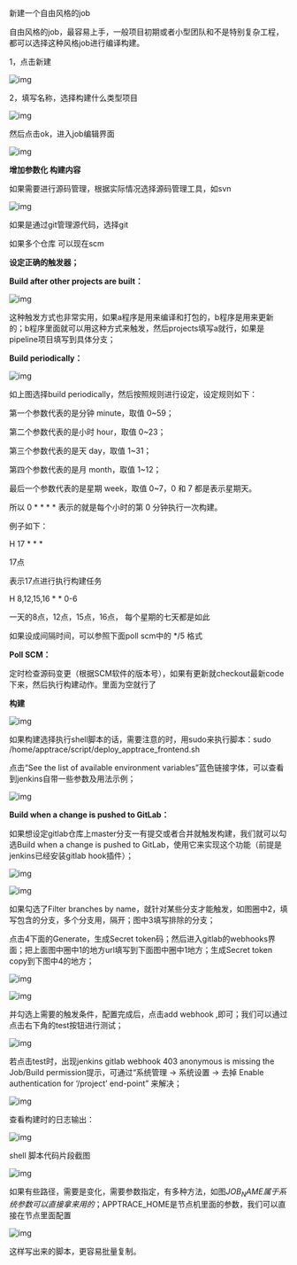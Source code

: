 新建一个自由风格的job

自由风格的job，最容易上手，一般项目初期或者小型团队和不是特别复杂工程，都可以选择这种风格job进行编译构建。

1，点击新建

![img](E:/youdao_cache/weixinobU7VjkHipGAuCKPROiKiXhe4-Uw/778155145f0041bcaf01d57187bbb79c/image4.png)

2，填写名称，选择构建什么类型项目

![img](E:/youdao_cache/weixinobU7VjkHipGAuCKPROiKiXhe4-Uw/78355caac0b9482aa726e32d027a693f/image5.png)

然后点击ok，进入job编辑界面

![img](E:/youdao_cache/weixinobU7VjkHipGAuCKPROiKiXhe4-Uw/849862fde2a248bf8e8c79970e68b1bf/image6.png)

**增加参数化 构建内容**



如果需要进行源码管理，根据实际情况选择源码管理工具，如svn

![img](E:/youdao_cache/weixinobU7VjkHipGAuCKPROiKiXhe4-Uw/44f87646c97d467b99efcc11e2aba931/image7.png)

如果是通过git管理源代码，选择git



如果多个仓库 可以现在scm

**设定正确的触发器；**

**Build after other projects are built：**

![img](E:/youdao_cache/weixinobU7VjkHipGAuCKPROiKiXhe4-Uw/bf5801dd94144188af43a38004e0f625/image8.png)

这种触发方式也非常实用，如果a程序是用来编译和打包的，b程序是用来更新的；b程序里面就可以用这种方式来触发，然后projects填写a就行，如果是pipeline项目填写到具体分支；



**Build periodically：**

![img](E:/youdao_cache/weixinobU7VjkHipGAuCKPROiKiXhe4-Uw/d70cbd5a1a4e40979a17762ec6b0533e/image9.png)



如上图选择build  periodically，然后按照规则进行设定，设定规则如下：

第一个参数代表的是分钟 minute，取值 0~59；

第二个参数代表的是小时 hour，取值 0~23；

第三个参数代表的是天 day，取值 1~31；

第四个参数代表的是月 month，取值 1~12；

最后一个参数代表的是星期 week，取值 0~7，0 和 7 都是表示星期天。

所以 0 * * * * 表示的就是每个小时的第 0 分钟执行一次构建。

例子如下： 

H 17 * * * 

17点

表示17点进行执行构建任务

H 8,12,15,16 * * 0-6 

一天的8点，12点，15点，16点， 每个星期的七天都是如此

如果设成间隔时间，可以参照下面poll scm中的  */5 格式

**Poll SCM：**

定时检查源码变更（根据SCM软件的版本号），如果有更新就checkout最新code下来，然后执行构建动作。里面为空就行了

**构建**

![img](E:/youdao_cache/weixinobU7VjkHipGAuCKPROiKiXhe4-Uw/69ca6fdce88e4d99bbf9805b57169172/image10.png)

如果构建选择执行shell脚本的话，需要注意的时，用sudo来执行脚本：sudo /home/apptrace/script/deploy_apptrace_frontend.sh

 点击“See the list of available environment variables”蓝色链接字体，可以查看到jenkins自带一些参数及用法示例；

![img](E:/youdao_cache/weixinobU7VjkHipGAuCKPROiKiXhe4-Uw/5804f9e5dfd8437b8e8cb84d7818fdbb/image11.png)



**Build when a change is pushed to GitLab：**

  如果想设定gitlab仓库上master分支一有提交或者合并就触发构建，我们就可以勾选Build when a change is pushed to GitLab，使用它来实现这个功能（前提是jenkins已经安装gitlab hook插件）；

![img](E:/youdao_cache/weixinobU7VjkHipGAuCKPROiKiXhe4-Uw/3fa37ea763654633931f3a4b7eab81e2/image13.png)

![img](E:/youdao_cache/weixinobU7VjkHipGAuCKPROiKiXhe4-Uw/6020f9257e2e4430b6165a57552293e0/image14.png)

如果勾选了Filter branches by name，就针对某些分支才能触发，如图圈中2，填写包含的分支，多个分支用，隔开；图中3填写排除的分支；

点击4下面的Generate，生成Secret token码；然后进入gitlab的webhooks界面；把上面图中圈中1的地方url填写到下面图中圈中1地方；生成Secret token copy到下图中4的地方；





![img](E:/youdao_cache/weixinobU7VjkHipGAuCKPROiKiXhe4-Uw/fc66375cbe414131847b430d6337cb69/image15.png)

![img](E:/youdao_cache/weixinobU7VjkHipGAuCKPROiKiXhe4-Uw/ca9393937e584a42a0faa0a2b34aaab3/image16.png)

并勾选上需要的触发条件，配置完成后，点击add webhook ,即可；我们可以通过点击右下角的test按钮进行测试；

![img](E:/youdao_cache/weixinobU7VjkHipGAuCKPROiKiXhe4-Uw/80d25fc297e44335a442905ad90c03d8/image17.png)

若点击test时，出现jenkins gitlab webhook 403 anonymous is missing the Job/Build permission提示，可通过“系统管理 -> 系统设置 -> 去掉 Enable authentication for ‘/project’ end-point” 来解决；

![img](E:/youdao_cache/weixinobU7VjkHipGAuCKPROiKiXhe4-Uw/c07821b07f7841cd8148f7a54b1de94f/image18.png)



查看构建时的日志输出：

![img](E:/youdao_cache/weixinobU7VjkHipGAuCKPROiKiXhe4-Uw/db521546590642a4a5340ca5775faf94/image19.png)

shell  脚本代码片段截图

![img](E:/youdao_cache/weixinobU7VjkHipGAuCKPROiKiXhe4-Uw/5337580e796c4d33b7dc0ebde09a81f4/image22.png)

如果有些路径，需要是变化，需要参数指定，有多种方法，如图${JOB_NAME} 属于系统参数可以直接拿来用的；$APPTRACE_HOME是节点机里面的参数，我们可以直接在节点里面配置

![img](E:/youdao_cache/weixinobU7VjkHipGAuCKPROiKiXhe4-Uw/3e9cf4efa2bc4f3db08bcf5c29f52780/image23.png)

这样写出来的脚本，更容易批量复制。